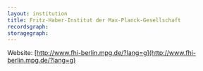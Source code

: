 ```yaml
---
layout: institution
title: Fritz-Haber-Institut der Max-Planck-Gesellschaft
recordsgraph: 
storagegraph: 
---
```


Website: [http://www.fhi-berlin.mpg.de/?lang=g](http://www.fhi-berlin.mpg.de/?lang=g)
